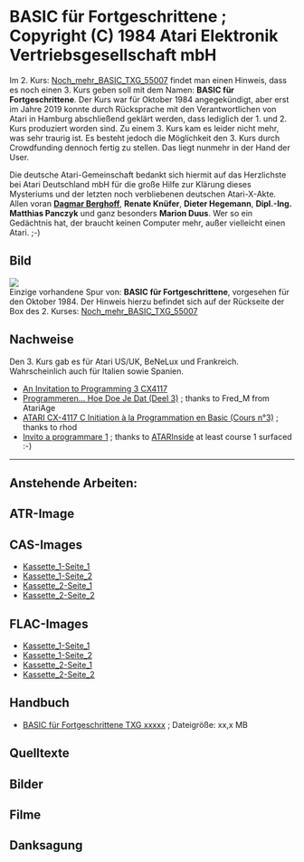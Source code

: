 # BASIC für Fortgeschrittene ; Copyright (C) 1984 Atari Elektronik Vertriebsgesellschaft mbH  
  
  
  
Im 2. Kurs: [Noch_mehr_BASIC_TXG_55007](../Noch_mehr_BASIC_TXG_55007/index.md) findet man einen Hinweis, dass es noch einen 3. Kurs geben soll mit dem Namen: __BASIC für Fortgeschrittene__. Der Kurs war für Oktober 1984 angegekündigt, aber erst im Jahre 2019 konnte durch Rücksprache mit den Verantwortlichen von Atari in Hamburg abschließend geklärt werden, dass lediglich der 1. und 2. Kurs produziert worden sind. Zu einem 3. Kurs kam es leider nicht mehr, was sehr traurig ist. Es besteht jedoch die Möglichkeit den 3. Kurs durch Crowd­fun­ding dennoch fertig zu stellen. Das liegt nunmehr in der Hand der User.  
  
Die deutsche Atari-Gemeinschaft bedankt sich hiermit auf das Herzlichste bei Atari Deutschland mbH für die große Hilfe zur Klärung dieses Mysteriums und der letzten noch verbliebenen deutschen Atari-X-Akte. Allen voran __[Dagmar Berghoff](https://de.wikipedia.org/wiki/Dagmar_Berghoff)__, __Renate Knüfer__, __Dieter Hegemann__, __Dipl.-Ing. Matthias Panczyk__ und ganz besonders __Marion Duus__. Wer so ein Gedächtnis hat, der braucht keinen Computer mehr, außer vielleicht einen Atari. ;-)  
  
## Bild  
![](attachments/BASIC+fu%CC%88r+Fortgeschrittene.jpg)  
Einzige vorhandene Spur von: __BASIC für Fortgeschrittene__, vorgesehen für den Oktober 1984. Der Hinweis hierzu befindet sich auf der Rückseite der Box des 2. Kurses: [Noch_mehr_BASIC_TXG_55007](../Noch_mehr_BASIC_TXG_55007/index.md)  
  
## Nachweise  
Den 3. Kurs gab es für Atari US/UK, BeNeLux und Frankreich. Wahrscheinlich auch für Italien sowie Spanien.  
- [An Invitation to Programming 3 CX4117](https://atariwiki.org/wiki/Wiki.jsp?page=An%20Invitation%20to%20Programming%203%20CX4117)  
- [Programmeren... Hoe Doe Je Dat (Deel 3)](https://atariwiki.org/wiki/Wiki.jsp?page=Programmeren...%20Hoe%20Doe%20Je%20Dat%20%28Deel%203%29) ; thanks to Fred_M from AtariAge  
- [ATARI CX-4117 C Initiation à la Programmation en Basic (Cours n°3)](http://www.rhod.fr/pages/basic3.html) ; thanks to rhod  
- [Invito a programmare 1](https://www.atarinside.com/blog/index.php/atarinside-items/invito-a-programmare-1/) ; thanks to [ATARInside](https://www.atarinside.com/blog/index.php/atarinside-items/invito-a-programmare-1/) at least course 1 surfaced :-)  
  
---
  
## Anstehende Arbeiten:  
  
## ATR-Image  
  
## CAS-Images  
- [Kassette_1-Seite_1](../Kassette_1-Seite_1/index.md)  
- [Kassette_1-Seite_2](../Kassette_1-Seite_2/index.md)  
- [Kassette_2-Seite_1](../Kassette_2-Seite_1/index.md)  
- [Kassette_2-Seite_2](../Kassette_2-Seite_2/index.md)  
  
## FLAC-Images  
- [Kassette_1-Seite_1](../Kassette_1-Seite_1/index.md)  
- [Kassette_1-Seite_2](../Kassette_1-Seite_2/index.md)  
- [Kassette_2-Seite_1](../Kassette_2-Seite_1/index.md)  
- [Kassette_2-Seite_2](../Kassette_2-Seite_2/index.md)  
  
## Handbuch  
- [BASIC für Fortgeschrittene TXG xxxxx](https://data.atariwiki.org/DOC/BASIC_fuer_Fortgeschrittene.pdf) ; Dateigröße: xx,x MB  
  
## Quelltexte  
  
## Bilder  
  
## Filme  
  
## Danksagung  
